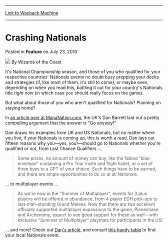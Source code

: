 
---
[Link to Wayback Machine](https://web.archive.org/web/20220127124535/https://magic.wizards.com/en/articles/archive/feature/crashing-nationals-2010-07-23)

[_metadata_:wayback_url]:- "https://magic.wizards.com/en/articles/archive/feature/crashing-nationals-2010-07-23"
[_metadata_:wayback_raw_url]:- "https://web.archive.org/web/20220127124535id_/https://magic.wizards.com/en/articles/archive/feature/crashing-nationals-2010-07-23"
[_metadata_:wayback_capture_timestamp]:- "2022-01-27 12:45:35+00:00"
[_metadata_:publish_date]:- "2010-07-23"
[_metadata_:description]:- "It's National Championship season, and those of you who qualified for your respective countries' Nationals events no doubt busy prepping your decks and strategies (if, like most of them, it's still to come), or maybe even, depending on when you read this, battling it out for your country's Nationals title right now (in which case you should really focus on the game). But what"
[_metadata_:generator]:- "Drupal 7 (http://drupal.org)"
---


Crashing Nationals
==================



 Posted in **Feature**
 on July 23, 2010 






![](https://media.magic.wizards.com/styles/auth_small/public/images/person/wizards_author.jpg)
By Wizards of the Coast











It's National Championship season, and those of you who qualified for your respective countries' Nationals events no doubt busy prepping your decks and strategies (if, like most of them, it's still to come), or maybe even, depending on when you read this, battling it out for your country's Nationals title *right now* (in which case you should really focus on the game).


But what about those of you who aren't qualified for Nationals? Planning on staying home?


In [an article over at ManaNation.com](http://www.mananation.com/15-reasons-attend-countrys-nationals-tournament/), the UK's Dan Barrett laid out a pretty compelling argument that the answer is "Go anyway!"


Dan draws his examples from UK and US Nationals, but no matter where you live, if your Nationals is coming up, this is worth a read. Dan lays out fifteen reasons why you—yes, you!—should go to Nationals whether you're qualified or not, from Last Chance Qualifiers ....



>  Some prizes, no amount of money can buy, like the fabled "blue envelope" containing a Pro Tour invite and flight ticket, or a set of three byes to a GPT of your choice. Such things have to be earned, and there are ample opportunities to do so at all Nationals.
> 
> 


... to multiplayer events ...



>  As we're now in the "Summer of Multiplayer", events for 3 plus players will be offered in abundance, from 4 player EDH pick-ups to last-man-standing Grand Melees. Now that there are two excellent officially supported multiplayer expansions to the game, Planechase and Archenemy, expect to see good support for these as well – with exclusive "Summer of Multiplayer" playmats for participants in the US!
> 
> 


... and more! Check out [Dan's article](http://www.mananation.com/15-reasons-attend-countrys-nationals-tournament/), and consult [this handy table](http://www.wizards.com/Magic/TCG/Events.aspx?x=events/magic/nationals) to find your local Nationals event.







